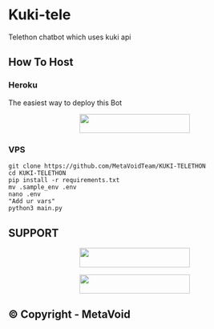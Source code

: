 # Kuki-tele

Telethon chatbot which uses  kuki api


## How To Host

### Heroku
The easiest way to deploy this Bot

<p align="center"><a href="https://heroku.com/deploy?template=https://github.com/MetavoidTeam/
KUKI-TELETHONs"> <img src="https://img.shields.io/badge/Deploy%20To%20Heroku-black?style=for-the-badge&logo=heroku" width="220" height="38.45"/></a></p>


### VPS
```
git clone https://github.com/MetaVoidTeam/KUKI-TELETHON
cd KUKI-TELETHON
pip install -r requirements.txt
mv .sample_env .env
nano .env
"Add ur vars"
python3 main.py
```


## SUPPORT

<p align="center"><a href="https://t.me/metavoidsupport"> <img src="https://img.shields.io/badge/Meta%20Void%20Support-pink?style=for-the-badge" width="220" height="38.45"/></a></p>

<p align="center"><a href="https://t.me/metavoid"> <img src="https://img.shields.io/badge/Meta%20Void%20Channel-blue?style=for-the-badge" width="220" height="38.45"/></a></p>

## © Copyright - MetaVoid 

